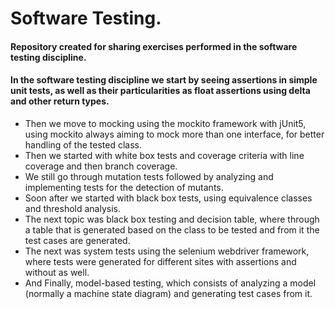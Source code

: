 # Software Testing.
 
#### Repository created for sharing exercises performed in the software testing discipline.
#### In the software testing discipline we start by seeing assertions in simple unit tests, as well as their particularities as float assertions using delta and other return types.
* Then we move to mocking using the mockito framework with jUnit5, using mockito always aiming to mock more than one interface, for better handling of the tested class.
* Then we started with white box tests and coverage criteria with line coverage and then branch coverage.
* We still go through mutation tests followed by analyzing and implementing tests for the detection of mutants.
* Soon after we started with black box tests, using equivalence classes and threshold analysis.
* The next topic was black box testing and decision table, where through a table that is generated based on the class to be tested and from it the test cases are generated.
* The next was system tests using the selenium webdriver framework, where tests were generated for different sites with assertions and without as well.
* And Finally, model-based testing, which consists of analyzing a model (normally a machine state diagram) and generating test cases from it.
